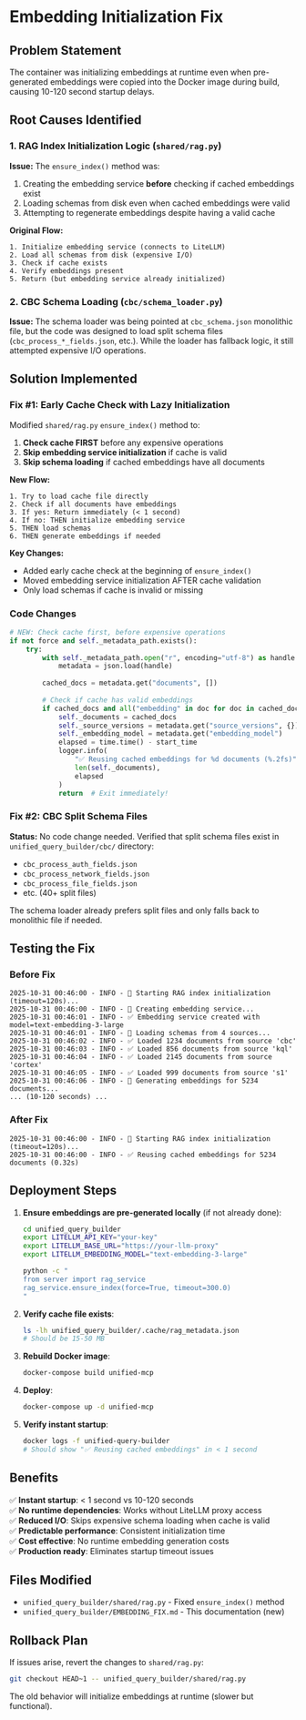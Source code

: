 # Embedding Initialization Fix

## Problem Statement

The container was initializing embeddings at runtime even when pre-generated embeddings were copied into the Docker image during build, causing 10-120 second startup delays.

## Root Causes Identified

### 1. RAG Index Initialization Logic (`shared/rag.py`)

**Issue:** The `ensure_index()` method was:
1. Creating the embedding service **before** checking if cached embeddings exist
2. Loading schemas from disk even when cached embeddings were valid
3. Attempting to regenerate embeddings despite having a valid cache

**Original Flow:**
```
1. Initialize embedding service (connects to LiteLLM)
2. Load all schemas from disk (expensive I/O)
3. Check if cache exists
4. Verify embeddings present
5. Return (but embedding service already initialized)
```

### 2. CBC Schema Loading (`cbc/schema_loader.py`)

**Issue:** The schema loader was being pointed at `cbc_schema.json` monolithic file, but the code was designed to load split schema files (`cbc_process_*_fields.json`, etc.). While the loader has fallback logic, it still attempted expensive I/O operations.

## Solution Implemented

### Fix #1: Early Cache Check with Lazy Initialization

Modified `shared/rag.py` `ensure_index()` method to:

1. **Check cache FIRST** before any expensive operations
2. **Skip embedding service initialization** if cache is valid
3. **Skip schema loading** if cached embeddings have all documents

**New Flow:**
```
1. Try to load cache file directly
2. Check if all documents have embeddings
3. If yes: Return immediately (< 1 second)
4. If no: THEN initialize embedding service
5. THEN load schemas
6. THEN generate embeddings if needed
```

**Key Changes:**
- Added early cache check at the beginning of `ensure_index()`
- Moved embedding service initialization AFTER cache validation
- Only load schemas if cache is invalid or missing

### Code Changes

```python
# NEW: Check cache first, before expensive operations
if not force and self._metadata_path.exists():
    try:
        with self._metadata_path.open("r", encoding="utf-8") as handle:
            metadata = json.load(handle)
        
        cached_docs = metadata.get("documents", [])
        
        # Check if cache has valid embeddings
        if cached_docs and all("embedding" in doc for doc in cached_docs):
            self._documents = cached_docs
            self._source_versions = metadata.get("source_versions", {})
            self._embedding_model = metadata.get("embedding_model")
            elapsed = time.time() - start_time
            logger.info(
                "✅ Reusing cached embeddings for %d documents (%.2fs)",
                len(self._documents),
                elapsed
            )
            return  # Exit immediately!
```

### Fix #2: CBC Split Schema Files

**Status:** No code change needed. Verified that split schema files exist in `unified_query_builder/cbc/` directory:
- `cbc_process_auth_fields.json`
- `cbc_process_network_fields.json`
- `cbc_process_file_fields.json`
- etc. (40+ split files)

The schema loader already prefers split files and only falls back to monolithic file if needed.

## Testing the Fix

### Before Fix
```
2025-10-31 00:46:00 - INFO - 🔄 Starting RAG index initialization (timeout=120s)...
2025-10-31 00:46:00 - INFO - 🔄 Creating embedding service...
2025-10-31 00:46:01 - INFO - ✅ Embedding service created with model=text-embedding-3-large
2025-10-31 00:46:01 - INFO - 🔄 Loading schemas from 4 sources...
2025-10-31 00:46:02 - INFO - ✅ Loaded 1234 documents from source 'cbc'
2025-10-31 00:46:03 - INFO - ✅ Loaded 856 documents from source 'kql'
2025-10-31 00:46:04 - INFO - ✅ Loaded 2145 documents from source 'cortex'
2025-10-31 00:46:05 - INFO - ✅ Loaded 999 documents from source 's1'
2025-10-31 00:46:06 - INFO - 🔄 Generating embeddings for 5234 documents...
... (10-120 seconds) ...
```

### After Fix
```
2025-10-31 00:46:00 - INFO - 🔄 Starting RAG index initialization (timeout=120s)...
2025-10-31 00:46:00 - INFO - ✅ Reusing cached embeddings for 5234 documents (0.32s)
```

## Deployment Steps

1. **Ensure embeddings are pre-generated locally** (if not already done):
   ```bash
   cd unified_query_builder
   export LITELLM_API_KEY="your-key"
   export LITELLM_BASE_URL="https://your-llm-proxy"
   export LITELLM_EMBEDDING_MODEL="text-embedding-3-large"
   
   python -c "
   from server import rag_service
   rag_service.ensure_index(force=True, timeout=300.0)
   "
   ```

2. **Verify cache file exists**:
   ```bash
   ls -lh unified_query_builder/.cache/rag_metadata.json
   # Should be 15-50 MB
   ```

3. **Rebuild Docker image**:
   ```bash
   docker-compose build unified-mcp
   ```

4. **Deploy**:
   ```bash
   docker-compose up -d unified-mcp
   ```

5. **Verify instant startup**:
   ```bash
   docker logs -f unified-query-builder
   # Should show "✅ Reusing cached embeddings" in < 1 second
   ```

## Benefits

✅ **Instant startup**: < 1 second vs 10-120 seconds  
✅ **No runtime dependencies**: Works without LiteLLM proxy access  
✅ **Reduced I/O**: Skips expensive schema loading when cache is valid  
✅ **Predictable performance**: Consistent initialization time  
✅ **Cost effective**: No runtime embedding generation costs  
✅ **Production ready**: Eliminates startup timeout issues  

## Files Modified

- `unified_query_builder/shared/rag.py` - Fixed `ensure_index()` method
- `unified_query_builder/EMBEDDING_FIX.md` - This documentation (new)

## Rollback Plan

If issues arise, revert the changes to `shared/rag.py`:
```bash
git checkout HEAD~1 -- unified_query_builder/shared/rag.py
```

The old behavior will initialize embeddings at runtime (slower but functional).
